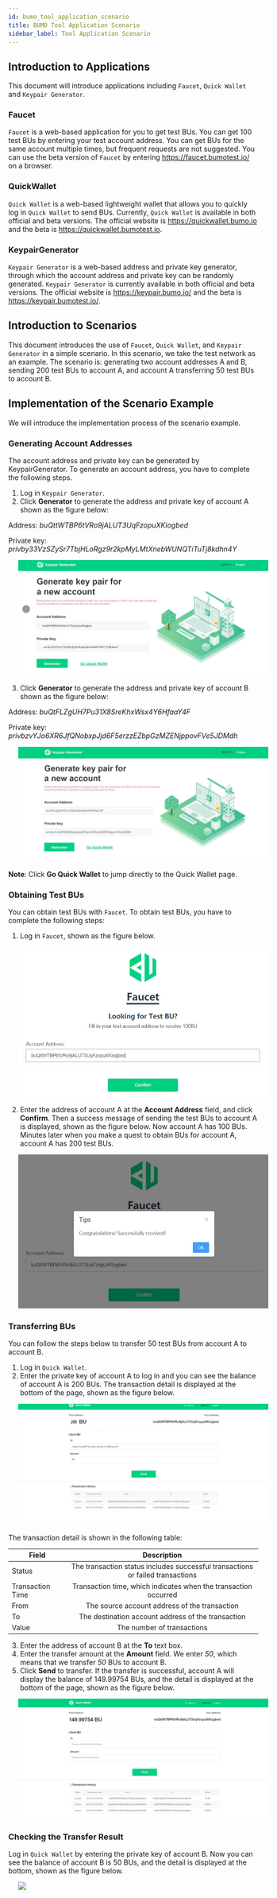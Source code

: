 ```yaml
---
id: bumo_tool_application_scenario
title: BUMO Tool Application Scenario
sidebar_label: Tool Application Scenario
---
```


## Introduction to Applications

This document will introduce applications including `Faucet`, `Quick Wallet` and `Keypair Generator`.

### Faucet

`Faucet` is a web-based application for you to get test BUs. You can get 100 test BUs by entering your test account address. You can get BUs for the same account multiple times, but frequent requests are not suggested. You can use the beta version of `Faucet` by entering https://faucet.bumotest.io/ on a browser. 

### QuickWallet

`Quick Wallet` is a web-based lightweight wallet that allows you to quickly log in `Quick Wallet` to send BUs. Currently, `Quick Wallet` is available in both official and beta versions. The official website is https://quickwallet.bumo.io and the beta is https://quickwallet.bumotest.io. 

### KeypairGenerator

`Keypair Generator` is a web-based address and private key generator, through which the account address and private key can be randomly generated. `Keypair Generator` is currently available in both official and beta versions. The official website is https://keypair.bumo.io/ and the beta is https://keypair.bumotest.io/. 

## Introduction to Scenarios

This document introduces the use of `Faucet`, `Quick Wallet`, and `Keypair Generator` in a simple scenario. In this scenario, we take the test network as an example. The scenario is: generating two account addresses A and B, sending 200 test BUs to account A, and account A transferring 50 test BUs to account B.

## Implementation of the Scenario Example

We will introduce the implementation process of the scenario example.

### Generating Account Addresses

The account address and private key can be generated by KeypairGenerator. To generate an account address, you have to complete the following steps.
1. Log in `Keypair Generator`.
2. Click **Generator** to generate the address and private key of account A shown as the figure below:

Address: *buQttWTBP6tVRo9jALUT3UqFzopuXKiogbed*

Private key: *privby33VzSZySr7TbjHLoRgz9r2kpMyLMtXnebWUNQTiTuTj8kdhn4Y*

<img src="/docs/Assets/accountaddressgeneration_1.jpg"
     style= "margin-left: 20px">

3. Click **Generator** to generate the address and private key of account B shown as the figure below:

Address: *buQtFLZgUH7Pu31X8SreKhxWsx4Y6HfaaY4F*

Private key: *privbzvYJo6XR6JfQNobxpJjd6F5erzzEZbpGzMZENjppovFVe5JDMdh*  

<img src="/docs/Assets/accountaddressgeneration_2.jpg"
     style= "margin-left: 20px">

**Note**: Click **Go Quick Wallet** to jump directly to the Quick Wallet page. 

### Obtaining Test BUs

You can obtain test BUs with `Faucet`. To obtain test BUs, you have to complete the following steps:
1. Log in `Faucet`, shown as the figure below.

<img src="/docs/Assets/acquiretestbu_1.jpg"
     style= "margin-left: 20px">

2. Enter the address of account A at the **Account Address** field, and click **Confirm**. Then a success message of sending the test BUs to account A is displayed, shown as the figure below. Now account A has 100 BUs. Minutes later when you make a quest to obtain BUs for account A, account A has 200 test BUs.

<img src="/docs/Assets/acquiretestbu_2.jpg"
     style= "margin-left: 20px">

### Transferring BUs

You can follow the steps below to transfer 50 test BUs from account A to account B.
1. Log in `Quick Wallet`.
2. Enter the private key of account A to log in and you can see the balance of account A is 200 BUs. The transaction detail is displayed at the bottom of the page, shown as the figure below.

<img src="/docs/Assets/transferbu_1.jpg"
     style= "margin-left: 20px">  


The transaction detail is shown in the following table:

|Field|Description|
|----|:-------:|
|Status|The transaction status includes successful transactions or failed transactions|
|Transaction Time|Transaction time, which indicates when the transaction occurred|
|From|The source account address of the transaction|
|To|The destination account address of the transaction|
|Value|The number of transactions|

3. Enter the address of account B at the **To** text box.
4. Enter the transfer amount at the **Amount** field. We enter *50*, which means that we transfer *50* BUs to account B.
5. Click **Send** to transfer. If the transfer is successful, account A will display the balance of 149.99754 BUs, and the detail is displayed at the bottom of the page, shown as the figure below.

<img src="/docs/Assets/transferbu_2.jpg"
     style= "margin-left: 20px">  

### Checking the Transfer Result

Log in `Quick Wallet` by entering the private key of account B. Now you can see the balance of account B is 50 BUs, and the detail is displayed at the bottom, shown as the figure below.

<img src="/docs/Assets/checktransfer
.jpg"
     style= "margin-left: 20px">  